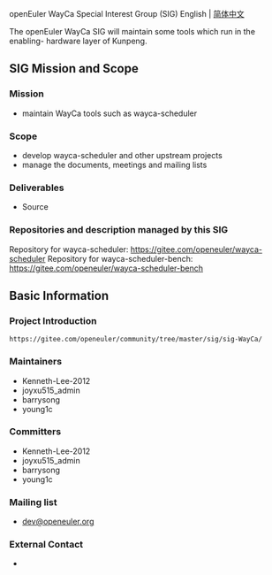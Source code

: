 openEuler WayCa Special Interest Group (SIG)
English | [简体中文](./sig-WayCa_cn.md)

The openEuler WayCa SIG will maintain some tools which run in the enabling-
hardware layer of Kunpeng.

## SIG Mission and Scope

### Mission

- maintain WayCa tools such as wayca-scheduler

### Scope

- develop wayca-scheduler and other upstream projects
- manage the documents, meetings and mailing lists

### Deliverables

- Source

### Repositories and description managed by this SIG

Repository for wayca-scheduler: https://gitee.com/openeuler/wayca-scheduler
Repository for wayca-scheduler-bench: https://gitee.com/openeuler/wayca-scheduler-bench

## Basic Information

### Project Introduction
    https://gitee.com/openeuler/community/tree/master/sig/sig-WayCa/

### Maintainers
- Kenneth-Lee-2012
- joyxu515_admin
- barrysong
- young1c

### Committers
- Kenneth-Lee-2012
- joyxu515_admin
- barrysong
- young1c

### Mailing list
- dev@openeuler.org

### External Contact
-

